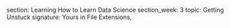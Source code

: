 section: Learning How to Learn Data Science
section_week: 3
topic: Getting Unstuck
signature: Yours in File Extensions,
